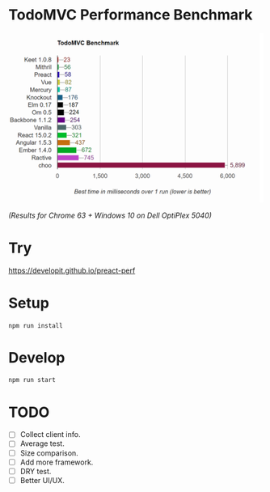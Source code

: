 # TodoMVC Performance Benchmark

<img src="img/2018-01-10.png" width="504">

_(Results for Chrome 63 + Windows 10 on Dell OptiPlex 5040)_

# Try
https://developit.github.io/preact-perf

# Setup
```
npm run install
```
# Develop
```
npm run start
```
# TODO
- [ ] Collect client info.
- [ ] Average test.
- [ ] Size comparison.
- [ ] Add more framework.
- [ ] DRY test.
- [ ] Better UI/UX.
